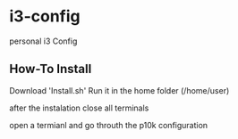 # i3-config
personal i3 Config


## How-To Install

Download 'Install.sh'
Run it in the home folder (/home/user)

after the instalation close all terminals

open a termianl and go throuth the p10k configuration 